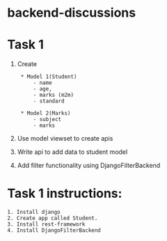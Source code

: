 # backend-discussions

# Task 1
1. Create 

        * Model 1(Student)
            - name
            - age,
            - marks (m2m)
            - standard

        * Model 2(Marks)
            - subject
            - marks
2. Use model viewset to create apis
3. Write api to add data to student model
4. Add filter functionality using DjangoFilterBackend


# Task 1 instructions:
    1. Install django
    2. Create app called Student.
    3. Install rest-framework
    4. Install DjangoFilterBackend
